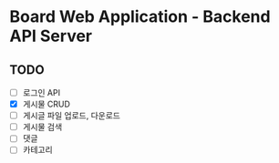 # Board Web Application - Backend API Server
## TODO
- [ ] 로그인 API
- [X] 게시물 CRUD
- [ ] 게시글 파일 업로드, 다운로드
- [ ] 게시물 검색
- [ ] 댓글
- [ ] 카테고리